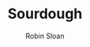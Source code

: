 ---
title: "Sourdough"
author: "Robin Sloan"
isbn: "0374203105"
isbn13: "9780374203108"
rating: "3"
publisher: "MCD Farrar, Straus and Giroux"
pages: "259"
publishYear: "2017"
read: "2020"
goodreads_id: "33916024"
language: "en"
---